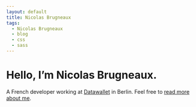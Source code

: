 ```yaml
---
layout: default
title: Nicolas Brugneaux
tags:
  - Nicolas Brugneaux
  - blog
  - css
  - sass
---
```


# Hello, I’m Nicolas Brugneaux.

A French developer working at [Datawallet](https://datawallet.com) in Berlin. Feel free to [read more about me](/about/).
